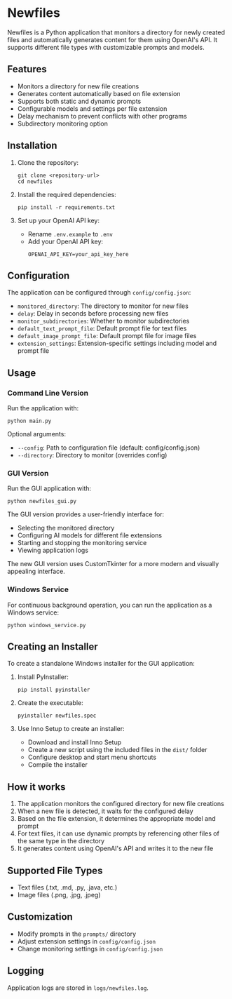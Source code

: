 # Newfiles

Newfiles is a Python application that monitors a directory for newly created files and automatically generates content for them using OpenAI's API. It supports different file types with customizable prompts and models.

## Features

- Monitors a directory for new file creations
- Generates content automatically based on file extension
- Supports both static and dynamic prompts
- Configurable models and settings per file extension
- Delay mechanism to prevent conflicts with other programs
- Subdirectory monitoring option

## Installation

1. Clone the repository:
   ```
   git clone <repository-url>
   cd newfiles
   ```

2. Install the required dependencies:
   ```
   pip install -r requirements.txt
   ```

3. Set up your OpenAI API key:
   - Rename `.env.example` to `.env`
   - Add your OpenAI API key:
     ```
     OPENAI_API_KEY=your_api_key_here
     ```

## Configuration

The application can be configured through `config/config.json`:

- `monitored_directory`: The directory to monitor for new files
- `delay`: Delay in seconds before processing new files
- `monitor_subdirectories`: Whether to monitor subdirectories
- `default_text_prompt_file`: Default prompt file for text files
- `default_image_prompt_file`: Default prompt file for image files
- `extension_settings`: Extension-specific settings including model and prompt file

## Usage

### Command Line Version
Run the application with:
```
python main.py
```

Optional arguments:
- `--config`: Path to configuration file (default: config/config.json)
- `--directory`: Directory to monitor (overrides config)

### GUI Version
Run the GUI application with:
```
python newfiles_gui.py
```

The GUI version provides a user-friendly interface for:
- Selecting the monitored directory
- Configuring AI models for different file extensions
- Starting and stopping the monitoring service
- Viewing application logs

The new GUI version uses CustomTkinter for a more modern and visually appealing interface.

### Windows Service
For continuous background operation, you can run the application as a Windows service:
```
python windows_service.py
```

## Creating an Installer

To create a standalone Windows installer for the GUI application:

1. Install PyInstaller:
   ```
   pip install pyinstaller
   ```

2. Create the executable:
   ```
   pyinstaller newfiles.spec
   ```

3. Use Inno Setup to create an installer:
   - Download and install Inno Setup
   - Create a new script using the included files in the `dist/` folder
   - Configure desktop and start menu shortcuts
   - Compile the installer

## How it works

1. The application monitors the configured directory for new file creations
2. When a new file is detected, it waits for the configured delay
3. Based on the file extension, it determines the appropriate model and prompt
4. For text files, it can use dynamic prompts by referencing other files of the same type in the directory
5. It generates content using OpenAI's API and writes it to the new file

## Supported File Types

- Text files (.txt, .md, .py, .java, etc.)
- Image files (.png, .jpg, .jpeg)

## Customization

- Modify prompts in the `prompts/` directory
- Adjust extension settings in `config/config.json`
- Change monitoring settings in `config/config.json`

## Logging

Application logs are stored in `logs/newfiles.log`.
